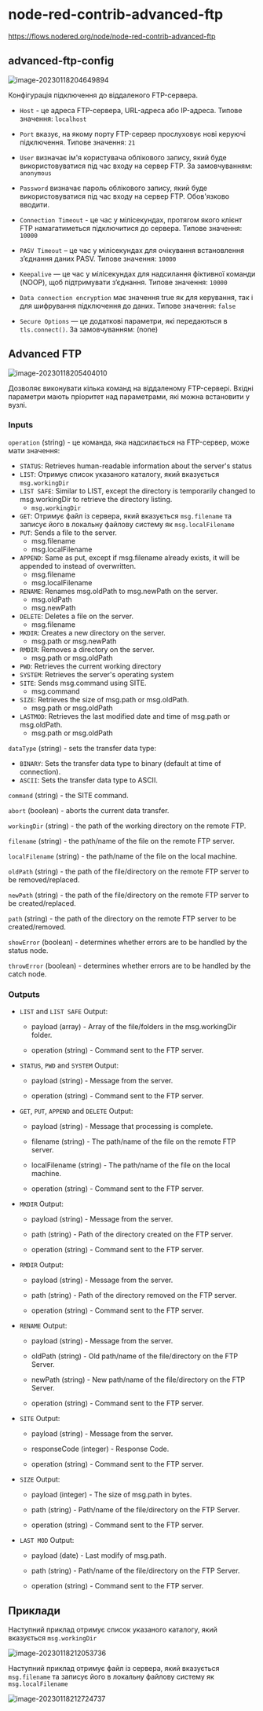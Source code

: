 # node-red-contrib-advanced-ftp

https://flows.nodered.org/node/node-red-contrib-advanced-ftp

## advanced-ftp-config

![image-20230118204649894](media/image-20230118204649894.png)

Конфігурація підключення до віддаленого FTP-сервера.

- `Host` - це адреса FTP-сервера, URL-адреса або IP-адреса. Типове значення: `localhost`
-  `Port` вказує, на якому порту FTP-сервер прослуховує нові керуючі підключення. Типове значення: `21`

-   `User` визначає ім'я користувача облікового запису, який буде використовуватися під час входу на сервер FTP. За замовчуванням: `anonymous`

- `Password` визначає пароль облікового запису, який буде використовуватися під час входу на сервер FTP. Обов'язково вводити.
-  `Connection Timeout` - це час у мілісекундах, протягом якого клієнт FTP намагатиметься підключитися до сервера. Типове значення: `10000`

- `PASV Timeout` – це час у мілісекундах для очікування встановлення з’єднання даних PASV. Типове значення: `10000`
-  `Keepalive` — це час у мілісекундах для надсилання фіктивної команди (NOOP), щоб підтримувати з’єднання. Типове значення: `10000`

-  `Data connection encryption` має значення true як для керування, так і для шифрування підключення до даних. Типове значення: `false`

- `Secure Options` — це додаткові параметри, які передаються в `tls.connect()`. За замовчуванням: (none)

## Advanced FTP

![image-20230118205404010](media/image-20230118205404010.png)

Дозволяє виконувати кілька команд на віддаленому FTP-сервері. Вхідні параметри мають пріоритет над параметрами, які можна встановити у вузлі.

### Inputs

`operation`  (string) - це команда, яка надсилається на FTP-сервер, може мати значення:

- `STATUS`: Retrieves human-readable information about the server's status
- `LIST`: Отримує список указаного каталогу, який вказується `msg.workingDir`
- `LIST SAFE`: Similar to LIST, except the directory is temporarily changed to msg.workingDir to retrieve the directory listing.
  - `msg.workingDir`
- `GET`: Отримує файл із сервера, який вказується `msg.filename` та записує його в локальну файлову систему як `msg.localFilename`
- `PUT`: Sends a file to the server.
  - msg.filename
  - msg.localFilename
- `APPEND`: Same as put, except if msg.filename already exists, it will be appended to instead of overwritten.
  - msg.filename
  - msg.localFilename
- `RENAME`: Renames msg.oldPath to msg.newPath on the server.
  - msg.oldPath
  - msg.newPath
- `DELETE`: Deletes a file on the server.
  - msg.filename
- `MKDIR`: Creates a new directory on the server.
  - msg.path or msg.newPath
- `RMDIR`: Removes a directory on the server.
  - msg.path or msg.oldPath
- `PWD`: Retrieves the current working directory
- `SYSTEM`: Retrieves the server's operating system
- `SITE`: Sends msg.command using SITE.
  - msg.command
- `SIZE`: Retrieves the size of msg.path or msg.oldPath.
  - msg.path or msg.oldPath
- `LASTMOD`: Retrieves the last modified date and time of msg.path or msg.oldPath.
  - msg.path or msg.oldPath

`dataType` (string) - sets the transfer data type:

- `BINARY`: Sets the transfer data type to binary (default at time of connection).
- `ASCII`: Sets the transfer data type to ASCII.

`command` (string) - the SITE command.

`abort` (boolean) - aborts the current data transfer.

`workingDir` (string) - the path of the working directory on the remote FTP.

`filename` (string) - the path/name of the file on the remote FTP server.

`localFilename` (string) - the path/name of the file on the local machine.

`oldPath` (string) - the path of the file/directory on the remote FTP server to be removed/replaced.

`newPath` (string) - the path of the file/directory on the remote FTP server to be created/replaced.

`path` (string) - the path of the directory on the remote FTP server to be created/removed.

`showError` (boolean) - determines whether errors are to be handled by the status node.

`throwError` (boolean) - determines whether errors are to be handled by the catch node.

### Outputs

- `LIST` and `LIST SAFE` Output:

  - payload (array) - Array of the file/folders in the msg.workingDir folder.

  - operation (string) - Command sent to the FTP server.

- `STATUS`, `PWD` and `SYSTEM` Output:

  - payload (string) - Message from the server.


  - operation (string) - Command sent to the FTP server.

- `GET`, `PUT`, `APPEND` and `DELETE` Output:

  - payload (string) - Message that processing is complete.


  - filename (string) - The path/name of the file on the remote FTP server.


  - localFilename (string) - The path/name of the file on the local machine.


  - operation (string) - Command sent to the FTP server.

- `MKDIR` Output:

  - payload (string) - Message from the server.

  - path (string) - Path of the directory created on the FTP server.


  - operation (string) - Command sent to the FTP server.

- `RMDIR` Output:

  - payload (string) - Message from the server.


  - path (string) - Path of the directory removed on the FTP server.


  - operation (string) - Command sent to the FTP server.

- `RENAME` Output:

  - payload (string) - Message from the server.

  - oldPath (string) - Old path/name of the file/directory on the FTP Server.


  - newPath (string) - New path/name of the file/directory on the FTP Server.


  - operation (string) - Command sent to the FTP server.

- `SITE` Output:

  - payload (string) - Message from the server.

  - responseCode (integer) - Response Code.


  - operation (string) - Command sent to the FTP server.

- `SIZE` Output:

  - payload (integer) - The size of msg.path in bytes.

  - path (string) - Path/name of the file/directory on the FTP Server.


  - operation (string) - Command sent to the FTP server.

- `LAST MOD` Output:

  - payload (date) - Last modify of msg.path.

  - path (string) - Path/name of the file/directory on the FTP Server.


  - operation (string) - Command sent to the FTP server.

## Приклади

Наступний приклад отримує список указаного каталогу, який вказується `msg.workingDir`

![image-20230118212053736](media/image-20230118212053736.png)

Наступний приклад отримує файл із сервера, який вказується `msg.filename` та записує його в локальну файлову систему як `msg.localFilename`

![image-20230118212724737](media/image-20230118212724737.png)